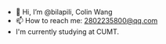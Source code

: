 - 👋 Hi, I’m @bilapili, Colin Wang
- 📫 How to reach me: 2802235800@qq.com
-  I'm currently studying at CUMT.

